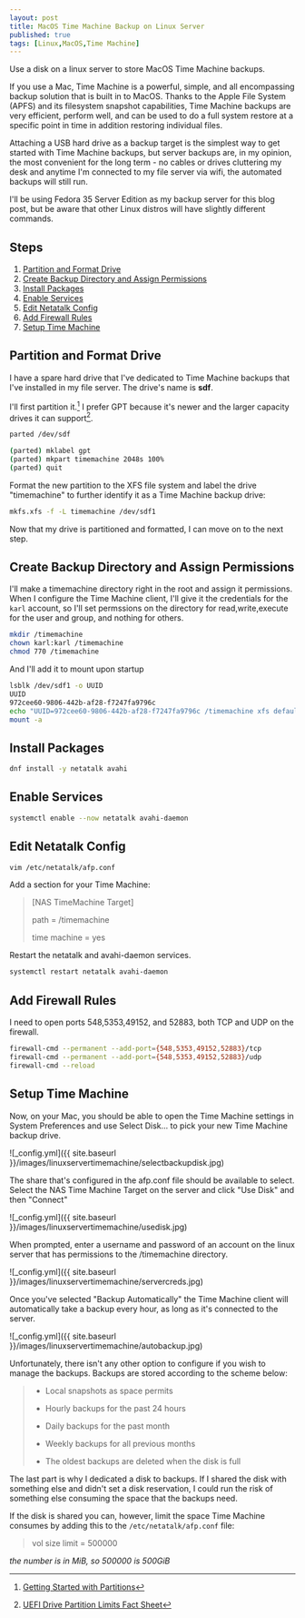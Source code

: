 ```yaml
---
layout: post
title: MacOS Time Machine Backup on Linux Server
published: true
tags: [Linux,MacOS,Time Machine]
---
```

Use a disk on a linux server to store MacOS Time Machine backups.

If you use a Mac, Time Machine is a powerful, simple, and all encompassing backup solution that is built in to MacOS. Thanks to the Apple File System (APFS) and its filesystem snapshot capabilities, Time Machine backups are very efficient, perform well, and can be used to do a full system restore at a specific point in time in addition restoring individual files.

Attaching a USB hard drive as a backup target is the simplest way to get started with Time Machine backups, but server backups are, in my opinion, the most convenient for the long term - no cables or drives cluttering my desk and anytime I'm connected to my file server via wifi, the automated backups will still run.

I'll be using Fedora 35 Server Edition as my backup server for this blog post, but be aware that other Linux distros will have slightly different commands.

## Steps

1. [Partition and Format Drive](#partition-and-format-drive)
2. [Create Backup Directory and Assign Permissions](#create-backup-directory-and-assign-permissions)
3. [Install Packages](#install-packages)
4. [Enable Services](#enable-services)
5. [Edit Netatalk Config](#edit-netatalk-config)
6. [Add Firewall Rules](#add-firewall-rules)
7. [Setup Time Machine](#setup-time-machine)

## Partition and Format Drive

I have a spare hard drive that I've dedicated to Time Machine backups that I've installed in my file server. The drive's name is **sdf**.

I'll first partition it.[^1] I prefer GPT because it's newer and the larger capacity drives it can support[^2].

````bash
parted /dev/sdf

(parted) mklabel gpt
(parted) mkpart timemachine 2048s 100%
(parted) quit
````

Format the new partition to the XFS file system and label the drive "timemachine" to further identify it as a Time Machine backup drive:

````bash
mkfs.xfs -f -L timemachine /dev/sdf1
````

Now that my drive is partitioned and formatted, I can move on to the next step.

## Create Backup Directory and Assign Permissions

I'll make a timemachine directory right in the root and assign it permissions. When I configure the Time Machine client, I'll give it the credentials for the `karl` account, so I'll set permssions on the directory for read,write,execute for the user and group, and nothing for others.

````bash
mkdir /timemachine
chown karl:karl /timemachine
chmod 770 /timemachine
````

And I'll add it to mount upon startup

````bash
lsblk /dev/sdf1 -o UUID
UUID
972cee60-9806-442b-af28-f7247fa9796c
echo "UUID=972cee60-9806-442b-af28-f7247fa9796c /timemachine xfs defaults 0 0" >> /etc/fstab
mount -a
````

## Install Packages

````bash
dnf install -y netatalk avahi
````

## Enable Services

````bash
systemctl enable --now netatalk avahi-daemon
````

## Edit Netatalk Config

````bash
vim /etc/netatalk/afp.conf
````

Add a section for your Time Machine:

>
>[NAS TimeMachine Target]
>
> path = /timemachine
>
> time machine = yes
>

Restart the netatalk and avahi-daemon services.

````bash
systemctl restart netatalk avahi-daemon
````

## Add Firewall Rules

I need to open ports 548,5353,49152, and 52883, both TCP and UDP on the firewall.

````bash
firewall-cmd --permanent --add-port={548,5353,49152,52883}/tcp
firewall-cmd --permanent --add-port={548,5353,49152,52883}/udp
firewall-cmd --reload
````

## Setup Time Machine

Now, on your Mac, you should be able to open the Time Machine settings in System Preferences and use Select Disk… to pick your new Time Machine backup drive.

![_config.yml]({{ site.baseurl }}/images/linuxservertimemachine/selectbackupdisk.jpg)

The share that's configured in the afp.conf file should be available to select. Select the NAS Time Machine Target on the server and click "Use Disk" and then "Connect"

![_config.yml]({{ site.baseurl }}/images/linuxservertimemachine/usedisk.jpg)

When prompted, enter a username and password of an account on the linux server that has permissions to the /timemachine directory.

![_config.yml]({{ site.baseurl }}/images/linuxservertimemachine/servercreds.jpg)

Once you've selected "Backup Automatically" the Time Machine client will automatically take a backup every hour, as long as it's connected to the server.

![_config.yml]({{ site.baseurl }}/images/linuxservertimemachine/autobackup.jpg)

Unfortunately, there isn't any other option to configure if you wish to manage the backups. Backups are stored according to the scheme below:

>
>* Local snapshots as space permits
>
>* Hourly backups for the past 24 hours
>
>* Daily backups for the past month
>
>* Weekly backups for all previous months
>
>* The oldest backups are deleted when the disk is full
>

The last part is why I dedicated a disk to backups. If I shared the disk with something else and didn't set a disk reservation, I could run the risk of something else consuming the space that the backups need.

If the disk is shared you can, however, limit the space Time Machine consumes by adding this to the `/etc/netatalk/afp.conf` file:

>
>vol size limit = 500000
>

*the number is in MiB, so 500000 is 500GiB*

[^1]: [Getting Started with Partitions](https://access.redhat.com/documentation/en-us/red_hat_enterprise_linux/8/html/managing_storage_devices/assembly_getting-started-with-partitions_managing-storage-devices)

[^2]: [UEFI Drive Partition Limits Fact Sheet](https://uefi.org/sites/default/files/resources/UEFI_Drive_Partition_Limits_Fact_Sheet.pdf)
